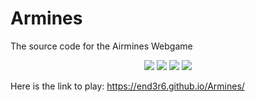 # Armines
The source code for the Airmines Webgame

<p align="center">
  <img src="https://github.com/End3r6/Armines/blob/master/assets/images/Chapter-3/Am_C3_S2.png">
  <img src="https://github.com/End3r6/Armines/blob/master/assets/images/Chapter-6/Am_C6_S1.png">
  <img src="https://github.com/End3r6/Armines/blob/master/assets/images/Chapter-5/Am_C5_S2.png">
  <img src="https://github.com/End3r6/Armines/blob/master/assets/images/Chapter-6/Am_C6_S2.png">
</p>

Here is the link to play: https://end3r6.github.io/Armines/
